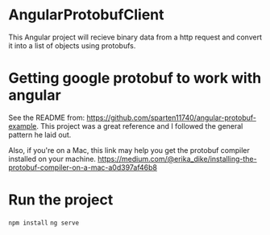 # AngularProtobufClient

This Angular project will recieve binary data from a http request and convert it into a list of objects using protobufs.

# Getting google protobuf to work with angular
See the README from: https://github.com/sparten11740/angular-protobuf-example. This project was a great reference and I followed the general pattern he laid out. 

Also, if you're on a Mac, this link may help you get the protobuf compiler installed on your machine. https://medium.com/@erika_dike/installing-the-protobuf-compiler-on-a-mac-a0d397af46b8

# Run the project
`npm install` `ng serve`
